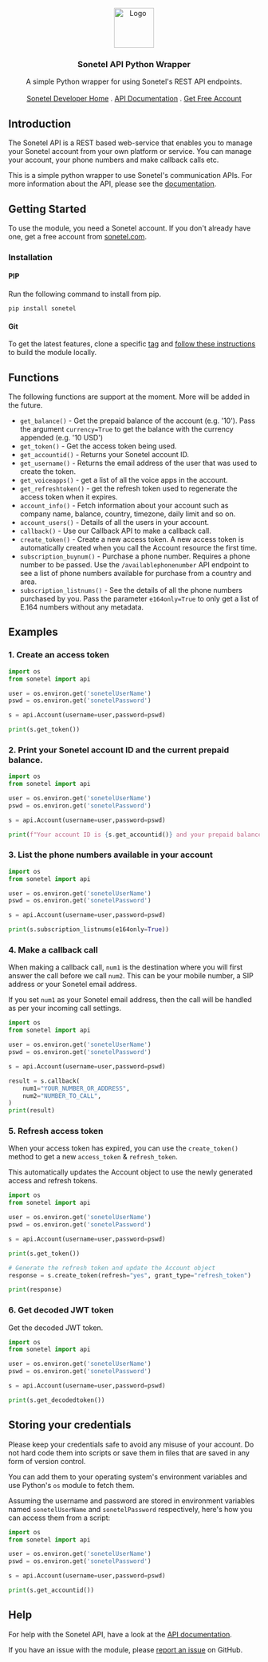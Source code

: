 <br />
<div align="center">
  <a href="https://github.com/Sonetel/sonetel-python">
    <img src="https://dl.dropboxusercontent.com/s/hn4o0v378od1aoo/logo_white_background.png" alt="Logo" width="80" height="80">
  </a>

<h3 align="center">Sonetel API Python Wrapper</h3>

<p align="center">
    A simple Python wrapper for using Sonetel's REST API endpoints.
    <br />
    <br />
    <a href="https://sonetel.com/en/developer/">Sonetel Developer Home</a>
    .
    <a href="https://sonetel.com/en/developer/api-documentation/">API Documentation</a>
    .
    <a href="https://app.sonetel.com/register?tag=api-developer&simple=true">Get Free Account</a>
  </p>
</div>

## Introduction
The Sonetel API is a REST based web-service that enables you to manage your Sonetel account from your own platform or service. You can manage your account, your phone numbers and make callback calls etc.

This is a simple python wrapper to use Sonetel's communication APIs. For more information about the API, please see the [documentation](https://docs.sonetel.com/).

## Getting Started

To use the module, you need a Sonetel account. If you don't already have one, get a free account from <a href="https://app.sonetel.com/register?tag=api-developer&simple=true">sonetel.com</a>.

### Installation

#### PIP
Run the following command to install from pip.

`pip install sonetel`

#### Git
To get the latest features, clone a specific [tag](https://github.com/Sonetel/sonetel-python/tags) and [follow these instructions](https://packaging.python.org/en/latest/tutorials/packaging-projects/) to build the module locally.

## Functions

The following functions are support at the moment. More will be added in the future.

- `get_balance()` - Get the prepaid balance of the account (e.g. '10'). Pass the argument `currency=True` to get the balance with the currency appended (e.g. '10 USD')
- `get_token()` - Get the access token being used.
- `get_accountid()` - Returns your Sonetel account ID.
- `get_username()` - Returns the email address of the user that was used to create the token.
- `get_voiceapps()` - get a list of all the voice apps in the account.
- `get_refreshtoken()` - get the refresh token used to regenerate the access token when it expires.
- `account_info()` - Fetch information about your account such as company name, balance, country, timezone, daily limit and so on.
- `account_users()` - Details of all the users in your account.
- `callback()` - Use our Callback API to make a callback call.
- `create_token()` - Create a new access token. A new access token is automatically created when you call the Account resource the first time.
- `subscription_buynum()` - Purchase a phone number. Requires a phone number to be passed. Use the `/availablephonenumber` API endpoint to see a list of phone numbers available for purchase from a country and area.
- `subscription_listnums()` - See the details of all the phone numbers purchased by you. Pass the parameter `e164only=True` to only get a list of E.164 numbers without any metadata.

## Examples

### 1. Create an access token

```python
import os
from sonetel import api

user = os.environ.get('sonetelUserName')
pswd = os.environ.get('sonetelPassword')

s = api.Account(username=user,password=pswd)

print(s.get_token())
```

### 2. Print your Sonetel account ID and the current prepaid balance. 

```python
import os
from sonetel import api

user = os.environ.get('sonetelUserName')
pswd = os.environ.get('sonetelPassword')

s = api.Account(username=user,password=pswd)

print(f"Your account ID is {s.get_accountid()} and your prepaid balance is {s.get_balance()}.")
```

### 3. List the phone numbers available in your account

```python
import os
from sonetel import api

user = os.environ.get('sonetelUserName')
pswd = os.environ.get('sonetelPassword')

s = api.Account(username=user,password=pswd)

print(s.subscription_listnums(e164only=True))
```

### 4. Make a callback call

When making a callback call, `num1` is the destination where you will first answer the call before we call `num2`. This can be your mobile number, a SIP address or your Sonetel email address. 

If you set `num1` as your Sonetel email address, then the call will be handled as per your incoming call settings.

```python
import os
from sonetel import api

user = os.environ.get('sonetelUserName')
pswd = os.environ.get('sonetelPassword')

s = api.Account(username=user,password=pswd)

result = s.callback(
    num1="YOUR_NUMBER_OR_ADDRESS",
    num2="NUMBER_TO_CALL",
)
print(result)
```

### 5. Refresh access token

When your access token has expired, you can use the `create_token()` method to get a new `access_token` & `refresh_token`.

This automatically updates the Account object to use the newly generated access and refresh tokens.

```python
import os
from sonetel import api

user = os.environ.get('sonetelUserName')
pswd = os.environ.get('sonetelPassword')

s = api.Account(username=user,password=pswd)

print(s.get_token())

# Generate the refresh token and update the Account object
response = s.create_token(refresh="yes", grant_type="refresh_token")

print(response)
```

### 6. Get decoded JWT token

Get the decoded JWT token.

```python
import os
from sonetel import api

user = os.environ.get('sonetelUserName')
pswd = os.environ.get('sonetelPassword')

s = api.Account(username=user,password=pswd)

print(s.get_decodedtoken())

```

## Storing your credentials

Please keep your credentials safe to avoid any misuse of your account. Do not hard code them into scripts or save them in files that are saved in any form of version control.

You can add them to your operating system's environment variables and use Python's `os` module to fetch them.

Assuming the username and password are stored in environment variables named `sonetelUserName` and `sonetelPassword` respectively, here's how you can access them from a script:

```python
import os
from sonetel import api

user = os.environ.get('sonetelUserName')
pswd = os.environ.get('sonetelPassword')

s = api.Account(username=user,password=pswd)

print(s.get_accountid())
```

## Help

For help with the Sonetel API, have a look at the <a href="https://docs.sonetel.com">API documentation</a>.

If you have an issue with the module, please [report an issue](https://github.com/Sonetel/sonetel-python/issues/issues) on GitHub.